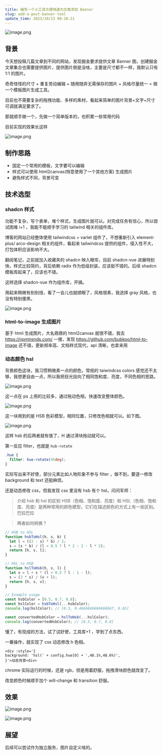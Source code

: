 ```yaml
---
title: 编写一个小工具方便快速为文章添加 Banner
slug: add-a-post-banner-tool
update_time: 2023/10/13 00:10:21
---
```


![image.png](https://cdn.ijust.cc/img/20231012232656.png)

## 背景

今天想投稿几篇文章到不同的网站，发现掘金要求提供文章 Banner 图，创建掘金文章集合也需要提供图片，提供图片倒是没啥，主要是尺寸都不一样，我默认只有 1:1 的图片。

奇奇怪怪的尺寸 + 重复劳动编辑 + 随用随弃无需保存的图片 + 风格尽量统一 = 做一个模板图片生成工具。

目前也不需要复杂的拖拽功能、多样的素材，看起来简单的图片背景+文字+尺寸可调就满足要求了。

那就顺手做一个，先做一个简单版本的，也积累一些常用代码

目前实现的效果长这样

![image.png](https://cdn.ijust.cc/img/20231012233231.png)

## 制作思路

- 固定一个常用的模板，文字要可以编辑
- 样式可以使用 html2canvas(特意使用了一个其他方案) 生成图片
- 避免样式不同，背景可变

## 技术选型

### shadcn 样式

功能不复杂，写个表单，堆个样式，生成图片就可以。对完成任务有信心，所以尝试困难 i+1 ，我能不能顺手学习的 tailwind 相关的组件库。

博客的网站已经整体使用 tailwindcss + varlet 组件了，不想重新引入 element-plus/ arco-design 相关的组件，看起来 tailwindcss 提供的组件，侵入性不大，打包体积应该影响不大。

翻阅笔记，之前就加入收藏夹的 shadcn 映入眼帘，目前 shadcn-vue 进展特别快，样式比较简约，背后依赖 radix 作为低级封装，应该挺不错的。后续 shadcn 模板库起来了，应该也不错。

这样选择 shadcn-vue 作为组件库，开搞。

用起来稍微有别别扭，看了一会儿也就顺眼了，风格很素，我选择 gray 风格，也没有特别傻黑。

![image.png](https://cdn.ijust.cc/img/20231013000335.png)

### html-to-image 生成图片

基于 html 生成图片，大名鼎鼎的 html2canvas 就很不错，我去 https://npmtrends.com/ 一搜，发现 https://github.com/bubkoo/html-to-image 还不错，更新频率高、文档样式现代，api 清晰，也拿来用

### 动态颜色 hsl

背景颜色这块，我习惯稍微素一点的颜色，常规的 taiwindcss colors 感觉还不太够，我想更自由一点，所以我把目光投向了相同饱和度、亮度，不同色相的思路。

![image.png](https://cdn.ijust.cc/img/20231012234622.png)

这一点在 ps 上用的比较多，通过拖动色相，快速改变整体颜色。

![image.png](https://cdn.ijust.cc/img/20231012234705.png)

这一块用到的是 HSB 色彩模型，相同位置，只修改色相就可以。如下图。

![image.png](https://cdn.ijust.cc/img/20231012234825.png)

这样 hsb 的后两者就有值了，H 通过滑块拖动就可以。

第一反应 filter，也就是 `hub-rotate`

```css
.hue {
  filter: hue-rotate(45deg);
}
```

实际写出来不好使，部分元素比如人物形象不参与 filter ，做不到，要逐一修改 background 和 text 还挺麻烦。

还是动态修改 css，但我发现 css 里没有 hsb 有个 hsl，问问军师：

> 介绍 hsb 和 hsl 的区别
> HSB（色相、饱和度、亮度）和 HSL（色相、饱和度、亮度）是两种常用的颜色模型，它们在描述颜色的方式上有一些区别。巴拉巴拉

> 两者如何转换？

```js
// HSB to HSL
function hsbToHsl(h, s, b) {
  let l = ((2 - s) * b) / 2;
  s = (s * b) / (l < 0.5 ? l * 2 : 2 - l * 2);
  return [h, s, l];
}

// HSL to HSB
function hslToHsb(h, s, l) {
  let v = l + s * (l < 0.5 ? l : 1 - l);
  s = (2 * s) / (v + l);
  return [h, s, v];
}

// Example usage
const hsbColor = [0.5, 0.7, 0.8];
const hslColor = hsbToHsl(...hsbColor);
console.log(hslColor); // [0.5, 0.4666666666666667, 0.65]

const convertedHsbColor = hslToHsb(...hslColor);
console.log(convertedHsbColor); // [0.5, 0.7, 0.8]
```

懂了，有现成的方法，试了试好使，工具库+1 ，学到了点东西。

一番操作，就实现了 css 动态修改 h 色相。

```vue
<div :style='{
background: 'hsl(' + config.hue[0] + ',48.1%,48.6%)',
}'>动态背景<div>
```

chrome 实际运行的时候，还是 rgb，但是用着舒服，拖拽滑块颜色就改变了。

改变颜色时候顺手加个 will-change 和 transition 舒服。

## 效果

![image.png](https://cdn.ijust.cc/img/20231013000901.png)

![image.png](https://cdn.ijust.cc/img/20231012232656.png)

## 展望

后续可以尝试作为独立服务，图片自定义啥的。
